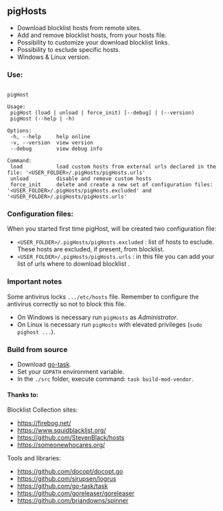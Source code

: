 ## pigHosts

- Download blocklist hosts from remote sites.
- Add and remove blocklist hosts, from your hosts file.
- Possibility to customize your download blocklist links.
- Possibility to esclude specific hosts.
- Windows & Linux version.

### Use: 

```

pigHost

Usage:
 pigHost (load | unload | force_init) [--debug] | (--version)
 pigHost (--help | -h)

Options:
 -h, --help     help online
 -v, --version  view version
 --debug        view debug info

Command:
 load           load custom hosts from external urls declared in the file: '<USER_FOLDER>/.pigHosts/pigHosts.urls'
 unload         disable and remove custom hosts
 force_init     delete and create a new set of configuration files: '<USER_FOLDER>/.pigHosts/pigHosts.excluded' and '<USER_FOLDER>/.pigHosts/pigHosts.urls'

```

### Configuration files: 

When you started first time pigHost, will be created two configuration file:

- `<USER_FOLDER>/.pigHosts/pigHosts.excluded` : list of hosts to esclude. These hosts are excluded, if present, from blocklist.
- `<USER_FOLDER>/.pigHosts/pigHosts.urls` : in this file you can add your list of urls where to download blocklist .

### Important notes

Some antivirus locks `.../etc/hosts` file. Remember to configure the antivirus correctly so not to block this file.

- On Windows is necessary run `pigHosts` as _Administrator_.
- On Linux is necessary run `pigHosts` with elevated privileges (`sudo pighost ...`).

### Build from source

- Download [go-task](https://github.com/go-task/task/releases).
- Set your `GOPATH` environment variable.
- In the `./src` folder, execute command: `task build-mod-vendor`.

#### Thanks to: 

Blocklist Collection sites:

- https://firebog.net/
- https://www.squidblacklist.org/
- https://github.com/StevenBlack/hosts
- https://someonewhocares.org/

Tools and libraries:

- https://github.com/docopt/docopt.go
- https://github.com/sirupsen/logrus
- https://github.com/go-task/task
- https://github.com/goreleaser/goreleaser
- https://github.com/briandowns/spinner
